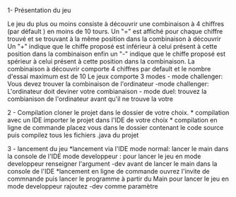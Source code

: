 1- Présentation du jeu

Le jeu du plus ou moins consiste à découvrir une combinaison à 4 chiffres (par défault ) en moins de 10 tours.
Un "=" est affiché pour chaque chiffre trouvé et se trouvant à la même position dans la combinaison à découvrir
Un "+" indique que le chiffe proposé est inférieur à celui présent à cette position dans la combinaison
enfin un "-"  indique que le chiffe proposé est spérieur à celui présent à cette position dans la combinaison.
La combinaison à découvrir comporte 4 chiffres par default et le nombre d'essai maximum est de 10
Le jeux comporte 3 modes
		- mode challenger:
		Vous devez trouver la combinaison de l'ordinateur
		-mode challenger:
 		L'ordinateur doit deviner votre combianaison
		- mode duel:
		 trouvez la combianison de l'ordinateur avant qu'il ne trouve la votre
     
2 - Compilation
  cloner le projet dans le dossier de votre choix.
	* compilation avec un IDE
  importer le projet dans l'IDE de votre choix
	* compilation en ligne de commande
  placez vous dans le dossier contenant le code source 
  puis compilez tous les fichiers .java du projet
  
3 - lancement du jeu
	*lancement via l'IDE
   mode normal: lancer le main dans la console de l'IDE
   mode developpeur : pour lancer le jeu en mode developpeur renseigner l'argument -dev avant de lancer le main dans la console de l'IDE
	*lancement en ligne de commande
  ouvrez l'invite de commnande 
  puis lancer le programme à partir du Main
  pour lancer le jeu en mode developpeur rajoutez -dev comme paramètre

